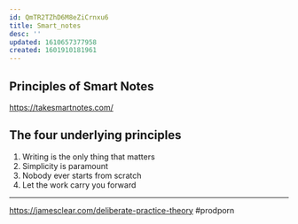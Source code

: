 ```yaml
---
id: QmTR2TZhD6M8eZiCrnxu6
title: Smart_notes
desc: ''
updated: 1610657377958
created: 1601910181961
---
```


## Principles of Smart Notes 

https://takesmartnotes.com/

## The four underlying principles

1. Writing is the only thing that matters
2. Simplicity is paramount
3. Nobody ever starts from scratch
4. Let the work carry you forward

---



https://jamesclear.com/deliberate-practice-theory #prodporn
